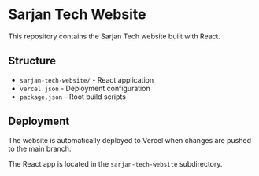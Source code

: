 # Sarjan Tech Website

This repository contains the Sarjan Tech website built with React.

## Structure
- `sarjan-tech-website/` - React application
- `vercel.json` - Deployment configuration
- `package.json` - Root build scripts

## Deployment
The website is automatically deployed to Vercel when changes are pushed to the main branch.

The React app is located in the `sarjan-tech-website` subdirectory.